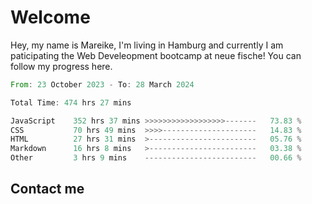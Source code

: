 # Welcome

Hey, my name is Mareike, I'm living in Hamburg and currently I am paticipating the Web Develeopment bootcamp at neue fische!
You can follow my progress here.

<!--START_SECTION:waka-->

```rust
From: 23 October 2023 - To: 28 March 2024

Total Time: 474 hrs 27 mins

JavaScript    352 hrs 37 mins >>>>>>>>>>>>>>>>>>-------   73.83 %
CSS           70 hrs 49 mins  >>>>---------------------   14.83 %
HTML          27 hrs 31 mins  >------------------------   05.76 %
Markdown      16 hrs 8 mins   >------------------------   03.38 %
Other         3 hrs 9 mins    -------------------------   00.66 %
```

<!--END_SECTION:waka-->

## Contact me




